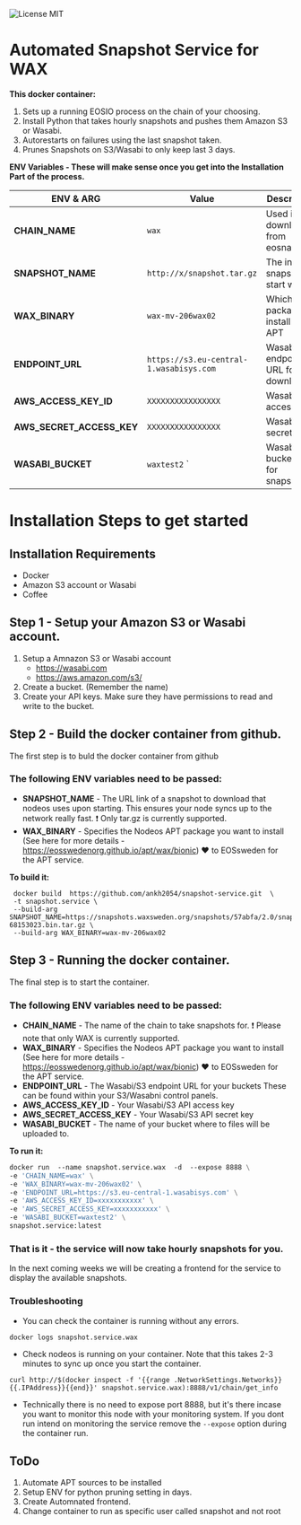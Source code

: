 ![License MIT](https://img.shields.io/badge/license-MIT-blue.svg)

# Automated Snapshot Service for WAX

**This docker container:**

1. Sets up a running EOSIO process on the chain of your choosing.
2. Install Python that takes hourly snapshots and pushes them Amazon S3 or Wasabi.
3. Autorestarts on failures using the last snapshot taken.
4. Prunes Snapshots on S3/Wasabi to only keep last 3 days.


**ENV Variables - These will make sense once you get into the Installation Part of the process.**

|ENV & ARG                 |Value                          |Description                                   |
|--------------------------|---------------------------------------|--------------------------------------|
|**CHAIN_NAME**            |`wax`                                  | Used in P2P download from eosnation  |
|**SNAPSHOT_NAME**         |`http://x/snapshot.tar.gz`             | The initial snapshot to start with   |
|**WAX_BINARY**            |`wax-mv-206wax02`                      | Which package to install from APT    |
|**ENDPOINT_URL**          |`https://s3.eu-central-1.wasabisys.com`| Wasabi/S3 endpoint URL for downloads |
|**AWS_ACCESS_KEY_ID**     |`XXXXXXXXXXXXXXXX`                     | Wasabi/S3 access key        		  |
|**AWS_SECRET_ACCESS_KEY** |`XXXXXXXXXXXXXXXX`                     | Wasabi/S3 secret key 				  |
|**WASABI_BUCKET**         |`waxtest2`                     `       | Wasabi/S3 bucketname for snapshots   |



# Installation Steps to get started

## Installation Requirements

- Docker 
- Amazon S3 account or Wasabi
- Coffee

## Step 1 - Setup your Amazon S3 or Wasabi account.


1. Setup a Amnazon S3 or Wasabi account
	* https://wasabi.com
	* https://aws.amazon.com/s3/
2. Create a bucket. (Remember the name)
3. Create your API keys. Make sure they have permissions to read and write to the bucket.

## Step 2 - Build the docker container from github.

The first step is to buld the docker container from github 

### The following ENV variables need to be passed:

- **SNAPSHOT_NAME** - The URL link of a snapshot to download that nodeos uses upon starting. This ensures your node syncs up to the network really fast. :exclamation: Only tar.gz is currently supported.
- **WAX_BINARY** - Specifies the Nodeos APT package you want to install (See here for more details - https://eosswedenorg.github.io/apt/wax/bionic) :heart: to EOSsweden for the APT service. 

**To build it:**
     
	 docker build  https://github.com/ankh2054/snapshot-service.git  \
	 -t snapshot.service \
	 --build-arg SNAPSHOT_NAME=https://snapshots.waxsweden.org/snapshots/57abfa/2.0/snapshot-68153023.bin.tar.gz \
	 --build-arg WAX_BINARY=wax-mv-206wax02 



## Step 3 - Running the docker container.

The final step is to start the container. 

### The following ENV variables need to be passed:

- **CHAIN_NAME** - The name of the chain to take snapshots for. :exclamation: Please note that only WAX is currently supported.
- **WAX_BINARY** - Specifies the Nodeos APT package you want to install (See here for more details - https://eosswedenorg.github.io/apt/wax/bionic) :heart: to EOSsweden for the APT service. 
- **ENDPOINT_URL** - The Wasabi/S3 endpoint URL for your buckets These can be found within your S3/Wasabni control panels.
- **AWS_ACCESS_KEY_ID** - Your Wasabi/S3 API access key 
- **AWS_SECRET_ACCESS_KEY** - Your Wasabi/S3 API secret key 
- **WASABI_BUCKET** - The name of your bucket where to files will be uploaded to.

**To run it:**

```Dockerfile
docker run  --name snapshot.service.wax  -d  --expose 8888 \
-e 'CHAIN_NAME=wax' \
-e 'WAX_BINARY=wax-mv-206wax02' \
-e 'ENDPOINT_URL=https://s3.eu-central-1.wasabisys.com' \
-e 'AWS_ACCESS_KEY_ID=xxxxxxxxxxx' \
-e 'AWS_SECRET_ACCESS_KEY=xxxxxxxxxxx' \
-e 'WASABI_BUCKET=waxtest2' \
snapshot.service:latest
```

### That is it - the service will now take hourly snapshots for you.

In the next coming weeks we will be creating a frontend for the service to display the available snapshots.

### Troubleshooting 

* You can check the container is running without any errors. 

```docker logs snapshot.service.wax```


* Check nodeos is running on your container. Note that this takes 2-3 minutes to sync up once you start the container.

```curl http://$(docker inspect -f '{{range .NetworkSettings.Networks}}{{.IPAddress}}{{end}}' snapshot.service.wax):8888/v1/chain/get_info```

* Technically there is no need to expose port 8888, but it's there incase you want to monitor this node with your monitoring system. If you dont run intend on monitoring the service remove the `--expose` option during the container run. 

## ToDo

1. Automate APT sources to be installed
2. Setup ENV for python pruning setting in days.
3. Create Automnated frontend.
4. Change container to run as specific user called snapshot and not root